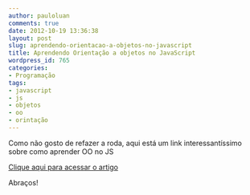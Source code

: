 ```yaml
---
author: pauloluan
comments: true
date: 2012-10-19 13:36:38
layout: post
slug: aprendendo-orientacao-a-objetos-no-javascript
title: Aprendendo Orientação a objetos no JavaScript
wordpress_id: 765
categories:
- Programação
tags:
- javascript
- js
- objetos
- oo
- orintação
---
```


Como não gosto de refazer a roda, aqui está um link interessantíssimo sobre como aprender OO no JS

[Clique aqui para acessar o artigo](http://killdream.github.com/blog/2011/10/understanding-javascript-oop/)

Abraços!
